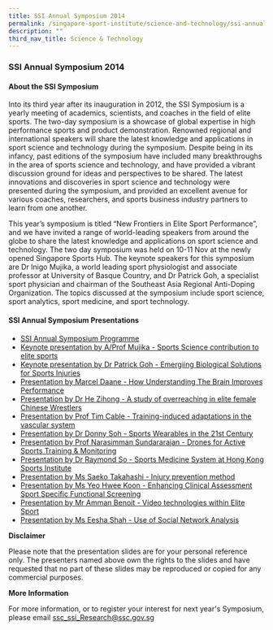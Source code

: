 ```yaml
---
title: SSI Annual Symposium 2014
permalink: /singapore-sport-institute/science-and-technology/ssi-annual-symposium-2014/
description: ""
third_nav_title: Science & Technology
---
```


### **SSI Annual Symposium 2014**

#### **About the SSI Symposium**

Into its third year after its inauguration in 2012, the SSI Symposium is a yearly meeting of academics, scientists, and coaches in the field of elite sports. The two-day symposium is a showcase of global expertise in high performance sports and product demonstration. Renowned regional and international speakers will share the latest knowledge and applications in sport science and technology during the symposium. Despite being in its infancy, past editions of the symposium have included many breakthroughs in the area of sports science and technology, and have provided a vibrant discussion ground for ideas and perspectives to be shared. The latest innovations and discoveries in sport science and technology were presented during the symposium, and provided an excellent avenue for various coaches, researchers, and sports business industry partners to learn from one another.

This year’s symposium is titled “New Frontiers in Elite Sport Performance”, and we have invited a range of world-leading speakers from around the globe to share the latest knowledge and applications on sport science and technology. The two day symposium was held on 10-11 Nov at the newly opened Singapore Sports Hub. The keynote speakers for this symposium are Dr Inigo Mujika, a world leading sport physiologist and associate professor at University of Basque Country, and Dr Patrick Goh, a specialist sport physician and chairman of the Southeast Asia Regional Anti-Doping Organization. The topics discussed at the symposium include sport science, sport analytics, sport medicine, and sport technology.

#### **SSI Annual Symposium Presentations**
* [SSI Annual Symposium Programme](/files/Our%20Work/Singapore%20Sports%20Institute/Science%20and%20Technology/SSI%20Annual%20Symposium%202014/Annual_SSI_Symposium_2014_Programme_Final.pdf)
* [Keynote presentation by A/Prof Mujika - Sports Science contribution to elite sports](/files/Our%20Work/Singapore%20Sports%20Institute/Science%20and%20Technology/SSI%20Annual%20Symposium%202014/Global_Trends_on_Sports_Science_Contribution_to_Elite_Sports_by_Inigo_Mujika.pdf)
* [Keynote presentation by Dr Patrick Goh - Emergiing Biological Solutions for Sports Injuries](/files/Our%20Work/Singapore%20Sports%20Institute/Science%20and%20Technology/SSI%20Annual%20Symposium%202014/Emerging_Biological_Solutions_for_Sports_Injuries__Patrick_Goh.pdf)
* [Presentation by Marcel Daane - How Understanding The Brain Improves Performance](/files/Our%20Work/Singapore%20Sports%20Institute/Science%20and%20Technology/SSI%20Annual%20Symposium%202014/Neuroscience_in_Coaching.pdf) 
* [Presentation by Dr He Zihong - A study of overreaching in elite female Chinese Wrestlers ](/files/Our%20Work/Singapore%20Sports%20Institute/Science%20and%20Technology/SSI%20Annual%20Symposium%202014/A_Retrospectively_Longitudinal_Study_of_Overreaching.pdf)
* [Presentation by Prof Tim Cable - Training-induced adaptations in the vascular system](/files/Our%20Work/Singapore%20Sports%20Institute/Science%20and%20Technology/SSI%20Annual%20Symposium%202014/Train_Induced_Adaptations_Tim_Cable.pdf)
* [Presentation by Dr Donny Soh - Sports Wearables in the 21st Century ](/files/Our%20Work/Singapore%20Sports%20Institute/Science%20and%20Technology/SSI%20Annual%20Symposium%202014/Sports_Wearables_in_the_21st_Century_by_Dr_Donny_Soh.pdf)
* [Presentation by Prof Narasimman Sundararajan - Drones for Active Sports Training & Monitoring ](/files/Our%20Work/Singapore%20Sports%20Institute/Science%20and%20Technology/SSI%20Annual%20Symposium%202014/AirDrone_for_Active_Sports_Training_and_Monitoring_by_Prof_Narasimman_Sundararajan.pdf)
* [Presentation by Dr Raymond So - Sports Medicine System at Hong Kong Sports Institute ](/files/Our%20Work/Singapore%20Sports%20Institute/Science%20and%20Technology/SSI%20Annual%20Symposium%202014/Sports_Medicine_System_at_HKSI_by_Dr_Raymond_So.pdf)
* [Presentation by Ms Saeko Takahashi - Injury prevention method](/files/Our%20Work/Singapore%20Sports%20Institute/Science%20and%20Technology/SSI%20Annual%20Symposium%202014/Injury_Prevention_Method_in_HPG_of_JISS_by_Ms_Saeko_Takahashi.pdf)
* [Presentation by Ms Yeo Hwee Koon - Enhancing Clinical Assessment Sport Specific Functional Screening](/files/Our%20Work/Singapore%20Sports%20Institute/Science%20and%20Technology/SSI%20Annual%20Symposium%202014/Enhancing_Clinical_Assessment_with_Sport_Specific_Functional_Screening.pdf)
* [Presentation by Mr Amman Benoit - Video technologies within Elite Sport](/files/Our%20Work/Singapore%20Sports%20Institute/Science%20and%20Technology/SSI%20Annual%20Symposium%202014/Video_technologies_within_Elite_Sport_Benoit_Ammann_SSI.pdf)
* [Presentation by Ms Eesha Shah - Use of Social Network Analysis](/files/Our%20Work/Singapore%20Sports%20Institute/Science%20and%20Technology/SSI%20Annual%20Symposium%202014/Use_of_Social_Network_Analysis_SNA_to_Drive_Interventions_in_Team_Sports_by_Ms_Eesha_Shah.pdf)

**Disclaimer**

Please note that the presentation slides are for your personal reference only. The presenters named above own the rights to the slides and have requested that no part of these slides may be reproduced or copied for any commercial purposes.

**More Information**

For more information, or to register your interest for next year's Symposium, please email [ssc_ssi_Research@ssc.gov.sg](mailto:ssc_ssi_Research@ssc.gov.sg)